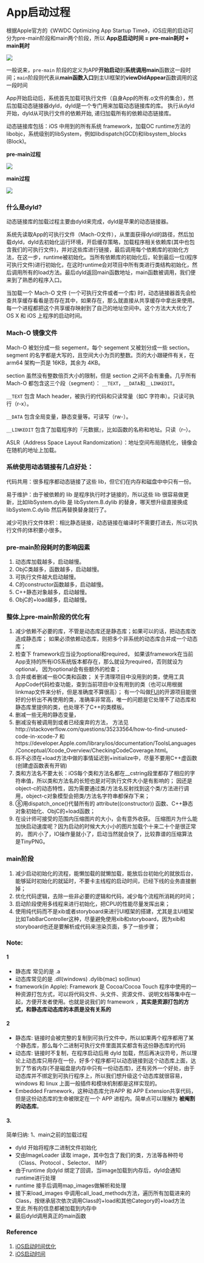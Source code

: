 

# App启动过程 

根据Apple官方的《WWDC Optimizing App Startup Time》，iOS应用的启动可分为pre-main阶段和main两个阶段，所以 **App总启动时间 = pre-main耗时 + main耗时**

![](http://okslxr2o0.bkt.clouddn.com/15336131946912.jpg)



一般说来，`pre-main` 阶段的定义为APP**开始启动**到**系统调用main**函数这一段时间；`main`阶段则代表从**main函数入口**到主UI框架的**viewDidAppear**函数调用的这一段时间

App开始启动后，系统首先加载可执行文件（自身App的所有.o文件的集合），然后加载动态链接器dyld，dyld是一个专门用来加载动态链接库的库。 执行从dyld开始，dyld从可执行文件的依赖开始, 递归加载所有的依赖动态链接库。

动态链接库包括：iOS 中用到的所有系统 framework，加载OC runtime方法的libobjc，系统级别的libSystem，例如libdispatch(GCD)和libsystem_blocks (Block)。

**pre-main过程**

![](http://okslxr2o0.bkt.clouddn.com/15326602593912.jpg)


**main过程**

![](http://okslxr2o0.bkt.clouddn.com/15326602955973.jpg)

### 什么是dyld?

动态链接库的加载过程主要由dyld来完成，dyld是苹果的动态链接器。

系统先读取App的可执行文件（Mach-O文件），从里面获得dyld的路径，然后加载dyld，dyld去初始化运行环境，开启缓存策略，加载程序相关依赖库(其中也包含我们的可执行文件)，并对这些库进行链接，最后调用每个依赖库的初始化方法，在这一步，runtime被初始化。当所有依赖库的初始化后，轮到最后一位(程序可执行文件)进行初始化，在这时runtime会对项目中所有类进行类结构初始化，然后调用所有的load方法。最后dyld返回main函数地址，main函数被调用，我们便来到了熟悉的程序入口。

当加载一个 Mach-O 文件 (一个可执行文件或者一个库) 时，动态链接器首先会检查共享缓存看看是否存在其中，如果存在，那么就直接从共享缓存中拿出来使用。每一个进程都把这个共享缓存映射到了自己的地址空间中。这个方法大大优化了 OS X 和 iOS 上程序的启动时间。

### Mach-O 镜像文件

Mach-O 被划分成一些 segement，每个 segement 又被划分成一些 section。segment 的名字都是大写的，且空间大小为页的整数。页的大小跟硬件有关，在 arm64 架构一页是 16KB，其余为 4KB。

section 虽然没有整数倍页大小的限制，但是 section 之间不会有重叠。几乎所有 Mach-O 都包含这三个段（segment）： `__TEXT`，`__DATA`和`__LINKEDIT`。

`__TEXT` 包含 Mach header，被执行的代码和只读常量（如C 字符串）。只读可执行（r-x）。

`__DATA` 包含全局变量，静态变量等。可读写（rw-）。

`__LINKEDIT` 包含了加载程序的『元数据』，比如函数的名称和地址。只读（r–）。

ASLR（Address Space Layout Randomization）：地址空间布局随机化，镜像会在随机的地址上加载。

### 系统使用动态链接有几点好处：

代码共用：很多程序都动态链接了这些 lib，但它们在内存和磁盘中中只有一份。

易于维护：由于被依赖的 lib 是程序执行时才链接的，所以这些 lib 很容易做更新，比如libSystem.dylib 是 libSystem.B.dylib 的替身，哪天想升级直接换成libSystem.C.dylib 然后再替换替身就行了。

减少可执行文件体积：相比静态链接，动态链接在编译时不需要打进去，所以可执行文件的体积要小很多。

### pre-main阶段耗时的影响因素
1. 动态库加载越多，启动越慢。
2. ObjC类越多，函数越多，启动越慢。
3. 可执行文件越大启动越慢。
4. C的constructor函数越多，启动越慢。
5. C++静态对象越多，启动越慢。
6. ObjC的+load越多，启动越慢。

### 整体上pre-main阶段的优化有

1. 减少依赖不必要的库，不管是动态库还是静态库；如果可以的话，把动态库改造成静态库；
如果必须依赖动态库，则把多个非系统的动态库合并成一个动态库；
2. 检查下 framework应当设为optional和required，
如果该framework在当前App支持的所有iOS系统版本都存在，那么就设为required，否则就设为optional，
因为optional会有些额外的检查； 
3. 合并或者删减一些OC类和函数；
关于清理项目中没用到的类，使用工具AppCode代码检查功能，查到当前项目中没有用到的类（也可以用根据linkmap文件来分析，但是准确度不算很高）；
有一个叫做[FUI](https://github.com/dblock/fui)的开源项目能很好的分析出不再使用的类，准确率非常高，唯一的问题是它处理不了动态库和静态库里提供的类，也处理不了C++的类模板。
4. 删减一些无用的静态变量，
5. 删减没有被调用到或者已经废弃的方法，
方法见http://stackoverflow.com/questions/35233564/how-to-find-unused-code-in-xcode-7
和https://developer.Apple.com/library/ios/documentation/ToolsLanguages/Conceptual/Xcode_Overview/CheckingCodeCoverage.html。
6. 将不必须在+load方法中做的事情延迟到+initialize中，尽量不要用C++虚函数(创建虚函数表有开销)
7. 类和方法名不要太长：iOS每个类和方法名都在__cstring段里都存了相应的字符串值，所以类和方法名的长短也是对可执行文件大小是有影响的；
因还是object-c的动态特性，因为需要通过类/方法名反射找到这个类/方法进行调用，object-c对象模型会把类/方法名字符串都保存下来；
8. ⑧用dispatch_once()代替所有的 attribute((constructor)) 函数、C++静态对象初始化、ObjC的+load函数；
9. 在设计师可接受的范围内压缩图片的大小，会有意外收获。
压缩图片为什么能加快启动速度呢？因为启动的时候大大小小的图片加载个十来二十个是很正常的，
图片小了，IO操作量就小了，启动当然就会快了，比较靠谱的压缩算法是TinyPNG。

### main阶段


1. 减少启动初始化的流程，能懒加载的就懒加载，能放后台初始化的就放后台，能够延时初始化的就延时，不要卡主线程的启动时间，已经下线的业务直接删掉； 
2. 优化代码逻辑，去除一些非必要的逻辑和代码，减少每个流程所消耗的时间； 
3. 启动阶段使用多线程来进行初始化，把CPU的性能尽量发挥出来； 
4. 使用纯代码而不是xib或者storyboard来进行UI框架的搭建，尤其是主UI框架比如TabBarController这种，尽量避免使用xib和storyboard，因为xib和storyboard也还是要解析成代码来渲染页面，多了一些步骤； 


### Note:

#### 1
* 静态库 常见的是 .a
* 动态库常见的是 .dll(windows) .dylib(mac) so(linux)
* framework(in Apple): Framework 是 Cocoa/Cocoa Touch 程序中使用的一种资源打包方式，可以将代码文件、头文件、资源文件、说明文档等集中在一起，方便开发者使用。也就是说我们的 framework ，**其实是资源打包的方式，和静态库动态库的本质是没有关系的**

#### 2
* 静态库: 链接时会被完整的复制到可执行文件中，所以如果两个程序都用了某个静态库，那么每个二进制可执行文件里面其实都含有这份静态库的代码
* 动态库: 链接时不复制，在程序启动后用 dyld 加载，然后再决议符号，所以理论上动态库只用存在一份，好多个程序都可以动态链接到这个动态库上面，达到了节省内存(不是磁盘是内存中只有一份动态库)，还有另外一个好处，由于动态库并不绑定到可执行程序上，所以我们想升级这个动态库就很容易，windows 和 linux 上面一般插件和模块机制都是这样实现的。
* Embedded Framework，这种动态库允许APP 和 APP Extension共享代码，但是这份动态库的生命被限定在一个 APP 进程内。简单点可以理解为 **被阉割的动态库**。

#### 3.
简单归纳:
1、main之前的加载过程

* dyld 开始将程序二进制文件初始化
* 交由ImageLoader 读取 image，其中包含了我们的类，方法等各种符号（Class、Protocol 、Selector、 IMP）
* 由于runtime 向dyld 绑定了回调，当image加载到内存后，dyld会通知runtime进行处理
* runtime 接手后调用map_images做解析和处理
* 接下来load_images 中调用call_load_methods方法，遍历所有加载进来的Class，按继承层次依次调用Class的+load和其他Category的+load方法
* 至此 所有的信息都被加载到内存中
* 最后dyld调用真正的main函数


### Reference
1. [iOS启动时间优化](http://www.zoomfeng.com/blog/launch-time.html)
2. [iOS启动时间](http://lingyuncxb.com/2018/01/30/iOS%E5%90%AF%E5%8A%A8%E4%BC%98%E5%8C%96/)

